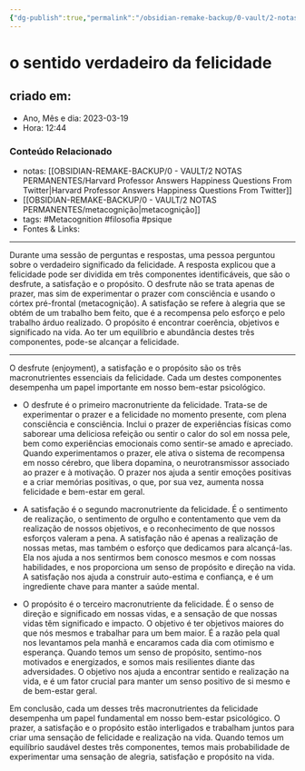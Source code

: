 ```yaml
---
{"dg-publish":true,"permalink":"/obsidian-remake-backup/0-vault/2-notas-permanentes/o-sentido-verdadeiro-da-felicidade/","tags":["permanente","Metacognition","filosofia","psique"],"dgHomeLink":true,"dgShowLocalGraph":true,"dgShowFileTree":true,"dgEnableSearch":true,"noteIcon":""}
---
```


# o sentido verdadeiro da felicidade

## criado em: 

- Ano, Mês e dia: 2023-03-19
- Hora: 12:44

### Conteúdo Relacionado

- notas: [[OBSIDIAN-REMAKE-BACKUP/0 - VAULT/2 NOTAS PERMANENTES/Harvard Professor Answers Happiness Questions From Twitter\|Harvard Professor Answers Happiness Questions From Twitter]]
- [[OBSIDIAN-REMAKE-BACKUP/0 - VAULT/2 NOTAS PERMANENTES/metacognição\|metacognição]]
- tags: #Metacognition #filosofia #psique 
- Fontes & Links: 
---

Durante uma sessão de perguntas e respostas, uma pessoa perguntou sobre o verdadeiro significado da felicidade. A resposta explicou que a felicidade pode ser dividida em três componentes identificáveis, que são o desfrute, a satisfação e o propósito. O desfrute não se trata apenas de prazer, mas sim de experimentar o prazer com consciência e usando o córtex pré-frontal (metacognição). A satisfação se refere à alegria que se obtém de um trabalho bem feito, que é a recompensa pelo esforço e pelo trabalho árduo realizado. O propósito é encontrar coerência, objetivos e significado na vida. Ao ter um equilíbrio e abundância destes três componentes, pode-se alcançar a felicidade.

---

O desfrute (enjoyment), a satisfação e o propósito são os três macronutrientes essenciais da felicidade. Cada um destes componentes desempenha um papel importante em nosso bem-estar psicológico.

- O desfrute é o primeiro macronutriente da felicidade. Trata-se de experimentar o prazer e a felicidade no momento presente, com plena consciência e consciência. Inclui o prazer de experiências físicas como saborear uma deliciosa refeição ou sentir o calor do sol em nossa pele, bem como experiências emocionais como sentir-se amado e apreciado. Quando experimentamos o prazer, ele ativa o sistema de recompensa em nosso cérebro, que libera dopamina, o neurotransmissor associado ao prazer e à motivação. O prazer nos ajuda a sentir emoções positivas e a criar memórias positivas, o que, por sua vez, aumenta nossa felicidade e bem-estar em geral.

- A satisfação é o segundo macronutriente da felicidade. É o sentimento de realização, o sentimento de orgulho e contentamento que vem da realização de nossos objetivos, e o reconhecimento de que nossos esforços valeram a pena. A satisfação não é apenas a realização de nossas metas, mas também o esforço que dedicamos para alcançá-las. Ela nos ajuda a nos sentirmos bem conosco mesmos e com nossas habilidades, e nos proporciona um senso de propósito e direção na vida. A satisfação nos ajuda a construir auto-estima e confiança, e é um ingrediente chave para manter a saúde mental.

- O propósito é o terceiro macronutriente da felicidade. É o senso de direção e significado em nossas vidas, e a sensação de que nossas vidas têm significado e impacto. O objetivo é ter objetivos maiores do que nós mesmos e trabalhar para um bem maior. É a razão pela qual nos levantamos pela manhã e encaramos cada dia com otimismo e esperança. Quando temos um senso de propósito, sentimo-nos motivados e energizados, e somos mais resilientes diante das adversidades. O objetivo nos ajuda a encontrar sentido e realização na vida, e é um fator crucial para manter um senso positivo de si mesmo e de bem-estar geral.

Em conclusão, cada um desses três macronutrientes da felicidade desempenha um papel fundamental em nosso bem-estar psicológico. O prazer, a satisfação e o propósito estão interligados e trabalham juntos para criar uma sensação de felicidade e realização na vida. Quando temos um equilíbrio saudável destes três componentes, temos mais probabilidade de experimentar uma sensação de alegria, satisfação e propósito na vida.

